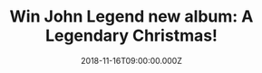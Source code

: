 ---
campaign-uuid: "c-ec51c5fa-4010-46ad-a9e4-01da10572029"
type: "Competition"
category: "Gifts"
date: "2018-11-16T09:00:00.000Z"
end-date: "2018-12-16T23:59:00.000Z"
disable-form: false
is_promoted: false
has_entry_page: true
title: "Win John Legend new album: A Legendary Christmas!"
competition-description: "<p>Christmas is coming to our homes, and there is no better\
  \ way to feel the spirit than listening to Christmas songs surrounded by your loved\
  \ ones. A Legendary Christmas is a MUST for this holiday season! If you are John\
  \ Legend biggest fan and want to get in the mood for the best time of the year…\
  \ enter below for a chance to win!</p>"
hero-header: "Win John Legend new album: A Legendary Christmas!"
terms-confirmation: "N/A"
banner-img: "https://assets.expresslyapp.com/asset-e4bb6636-e932-45fe-8658-a25bfa60ec9e.jpg"
logo-left-href: "aaa.nme.com"
logo-left-image: "https://assets.expresslyapp.com/asset-16a64929-d846-4050-b74c-55f7bb958d40.jpg"
logo-left-title: "NME AAA"
bg-image-hero: "https://assets.expresslyapp.com/asset-52a0f009-d820-4b4f-8212-429da31dcb53.jpg"
bg-image-first: "https://assets.expresslyapp.com/asset-f62a2f8c-30d7-4d76-a6d1-0b5d4b8636f4.jpg"
section1-content: "<p>What Christmas Means To Me, Silver Bells, Have Yourself A Merry\
  \ Little Christmas… are some of the songs you could be listening to this holidays.\
  \ Along side John’s magical voice, we can find some back ups breaking out the harmonica\
  \ such as Stevie Wonder or Esperanza Spalding!</p>\r\n<p>This Christmas get ready\
  \ with John Legend and enter the form below for a chance to win his brand new album\
  \ and explore the full track list of A Legendary Christmas NOW!</p>\r\n<p>Good luck!</p>"
entry-title: "Win John Legend new album: A Legendary Christmas!"
entry-content: "Enter the draw to win John Legend new album: A Legendary Christmas\
  \ by completing the form below before 23:59 on 16th of December 2018."
has-winner: false
prize-description: "John Legend new album: A Legendary Christmas."
special-conditions: "Multiple entries are allowed up to one every day.\r\nThis competition\
  \ is also available on: http://club.expressly.io/competitons/john-legend-a-legendary-christmas-cd"
---
